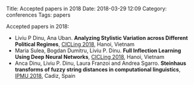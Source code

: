 Title: Accepted papers in 2018
Date: 2018-03-29 12:09
Category: conferences
Tags: papers


Accepted papers in 2018:

- Liviu P Dinu, Ana Uban. **Analyzing Stylistic Variation across Different Political Regimes**, [CICLing 2018](https://www.cicling.org/2018/), Hanoi, Vietnam
- Maria Sulea, Bogdan Dumitru, Liviu P. Dinu. **Full Inflection Learning Using Deep Neural Networks**, [CICLing 2018](https://www.cicling.org/2018/), Hanoi, Vietnam
- Anca Dinu, Liviu P. Dinu, Laura Franzoi and Andrea Sgarro. **Steinhaus transforms of fuzzy string distances in computational linguistics**, [IPMU 2018](http://ipmu2018.uca.es/), Cadiz, Spain


